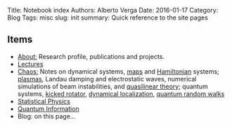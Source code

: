 Title: Notebook index
Authors: Alberto Verga
Date: 2016-01-17
Category: Blog
Tags: misc
slug: init 
summary: Quick reference to the site pages

## Items

* [About:]({filename}/pages/about.md) Research profile, publications and projects.
* [Lectures]({filename}/pages/lectures.md)
* [Chaos:]({filename}/pages/CH-index.md) Notes on dynamical systems, [maps]({filename}/pages/CH-map.md) and [Hamiltonian]({filename}/pages/CH-hamilton.md) systems; [plasmas]({filename}/pages/CH-plasma.md), Landau damping and electrostatic waves, numerical simulations of beam instabilities, and [quasilinear theory]({filename}/pages/CH-plasma-ql.md); quantum systems, [kicked rotator]({filename}/pages/CH-kicked.md), [dynamical localization]({filename}/pages/CH-kicked-localization.md), [quantum random walks]({filename}/pages/CH-qrw.md)
* [Statistical Physics]({filename}/pages/PS-index.md)
* [Quantum Information]({filename}/pages/AQ-index.md)
* Blog: on this page...
